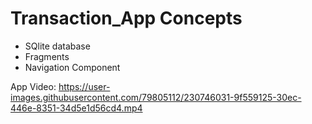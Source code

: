 # Transaction_App Concepts
 - SQlite database
 - Fragments
 - Navigation Component
 
App Video:
https://user-images.githubusercontent.com/79805112/230746031-9f559125-30ec-446e-8351-34d5e1d56cd4.mp4
